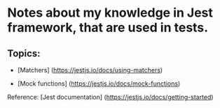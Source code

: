 # Notes about my knowledge in Jest framework, that are used in tests.

## Topics:

- [Matchers] (https://jestjs.io/docs/using-matchers)

- [Mock functions] (https://jestjs.io/docs/mock-functions)

Reference: [Jest documentation] (https://jestjs.io/docs/getting-started)
